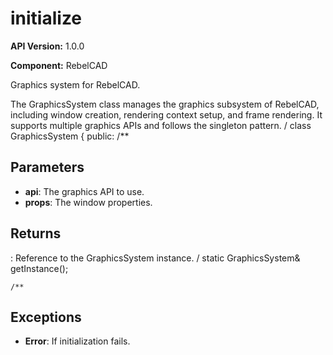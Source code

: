 # initialize

**API Version:** 1.0.0

**Component:** RebelCAD

Graphics system for RebelCAD.

The GraphicsSystem class manages the graphics subsystem of RebelCAD,
including window creation, rendering context setup, and frame rendering.
It supports multiple graphics APIs and follows the singleton pattern.
/
class GraphicsSystem {
public:
    /**

## Parameters

- **api**: The graphics API to use.
- **props**: The window properties.

## Returns

: Reference to the GraphicsSystem instance.
/
    static GraphicsSystem& getInstance();

    /**

## Exceptions

- **Error**: If initialization fails.

